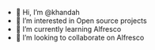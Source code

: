 - 👋 Hi, I’m @khandah
- 👀 I’m interested in Open source projects
- 🌱 I’m currently learning Alfresco
- 💞️ I’m looking to collaborate on Alfresco
 

<!---
khandah/khandah is a ✨ special ✨ repository because its `README.md` (this file) appears on your GitHub profile.
You can click the Preview link to take a look at your changes.
--->
